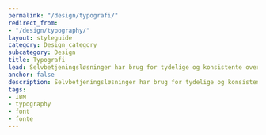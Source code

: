 ```yaml
---
permalink: "/design/typografi/"
redirect_from:
- "/design/typography/"
layout: styleguide
category: Design_category
subcategory: Design
title: Typografi
lead: Selvbetjeningsløsninger har brug for tydelige og konsistente overskrifter, klare læsbare tekstafsnit og beskeder, samt feltoverskrifter, der giver overblik, links og lister, der understøtter brugerens gennemførsel af selvbetjeningsløsningen.
anchor: false
description: Selvbetjeningsløsninger har brug for tydelige og konsistente overskrifter, klare læsbare tekstafsnit og beskeder, samt feltoverskrifter, der giver overblik, links og lister, der understøtter brugerens gennemførsel af selvbetjeningsløsningen.
tags:
- IBM
- typography
- font
- fonte
---
```

